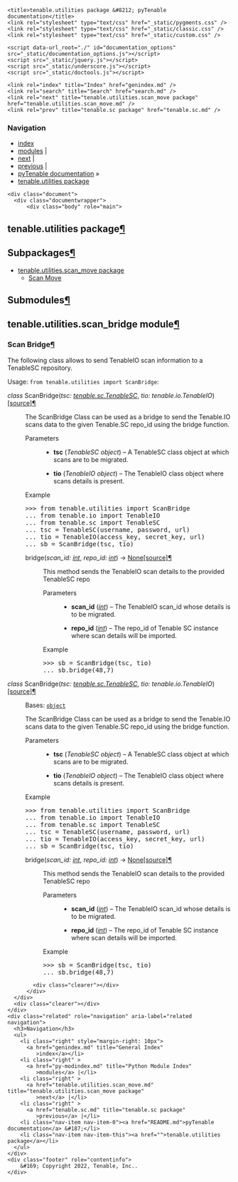 
<!DOCTYPE html>

<html lang="en">
  <head>
    <meta charset="utf-8" />
    <meta name="viewport" content="width=device-width, initial-scale=1.0" /><meta name="generator" content="Docutils 0.17.1: http://docutils.sourceforge.net/" />

    <title>tenable.utilities package &#8212; pyTenable  documentation</title>
    <link rel="stylesheet" type="text/css" href="_static/pygments.css" />
    <link rel="stylesheet" type="text/css" href="_static/classic.css" />
    <link rel="stylesheet" type="text/css" href="_static/custom.css" />
    
    <script data-url_root="./" id="documentation_options" src="_static/documentation_options.js"></script>
    <script src="_static/jquery.js"></script>
    <script src="_static/underscore.js"></script>
    <script src="_static/doctools.js"></script>
    
    <link rel="index" title="Index" href="genindex.md" />
    <link rel="search" title="Search" href="search.md" />
    <link rel="next" title="tenable.utilities.scan_move package" href="tenable.utilities.scan_move.md" />
    <link rel="prev" title="tenable.sc package" href="tenable.sc.md" /> 
  </head><body>
    <div class="related" role="navigation" aria-label="related navigation">
      <h3>Navigation</h3>
      <ul>
        <li class="right" style="margin-right: 10px">
          <a href="genindex.md" title="General Index"
             accesskey="I">index</a></li>
        <li class="right" >
          <a href="py-modindex.md" title="Python Module Index"
             >modules</a> |</li>
        <li class="right" >
          <a href="tenable.utilities.scan_move.md" title="tenable.utilities.scan_move package"
             accesskey="N">next</a> |</li>
        <li class="right" >
          <a href="tenable.sc.md" title="tenable.sc package"
             accesskey="P">previous</a> |</li>
        <li class="nav-item nav-item-0"><a href="README.md">pyTenable  documentation</a> &#187;</li>
        <li class="nav-item nav-item-this"><a href="">tenable.utilities package</a></li> 
      </ul>
    </div>  

    <div class="document">
      <div class="documentwrapper">
          <div class="body" role="main">
            
  <section id="module-tenable.utilities">
<span id="tenable-utilities-package"></span><h1>tenable.utilities package<a class="headerlink" href="#module-tenable.utilities" title="Permalink to this headline">¶</a></h1>
<section id="subpackages">
<h2>Subpackages<a class="headerlink" href="#subpackages" title="Permalink to this headline">¶</a></h2>
<div class="toctree-wrapper compound">
<ul>
<li class="toctree-l1"><a class="reference internal" href="tenable.utilities.scan_move.md">tenable.utilities.scan_move package</a><ul>
<li class="toctree-l2"><a class="reference internal" href="tenable.utilities.scan_move.md#scan-move">Scan Move</a></li>
</ul>
</li>
</ul>
</div>
</section>
<section id="submodules">
<h2>Submodules<a class="headerlink" href="#submodules" title="Permalink to this headline">¶</a></h2>
</section>
<section id="module-tenable.utilities.scan_bridge">
<span id="tenable-utilities-scan-bridge-module"></span><h2>tenable.utilities.scan_bridge module<a class="headerlink" href="#module-tenable.utilities.scan_bridge" title="Permalink to this headline">¶</a></h2>
<section id="scan-bridge">
<h3>Scan Bridge<a class="headerlink" href="#scan-bridge" title="Permalink to this headline">¶</a></h3>
<p>The following class allows to send TenableIO scan information
to a TenableSC repository.</p>
<p>Usage: <code class="docutils literal notranslate"><span class="pre">from</span> <span class="pre">tenable.utilities</span> <span class="pre">import</span> <span class="pre">ScanBridge</span></code>:</p>
<dl class="py class hide-signature">
<dt class="sig sig-object py" id="tenable.utilities.scan_bridge.ScanBridge">
<em class="property"><span class="pre">class</span><span class="w"> </span></em><span class="sig-name descname"><span class="pre">ScanBridge</span></span><span class="sig-paren">(</span><em class="sig-param"><span class="n"><span class="pre">tsc</span></span><span class="p"><span class="pre">:</span></span><span class="w"> </span><span class="n"><a class="reference internal" href="tenable.sc.md#id0" title="tenable.sc.TenableSC"><span class="pre">tenable.sc.TenableSC</span></a></span></em>, <em class="sig-param"><span class="n"><span class="pre">tio</span></span><span class="p"><span class="pre">:</span></span><span class="w"> </span><span class="n"><span class="pre">tenable.io.TenableIO</span></span></em><span class="sig-paren">)</span><a class="reference internal" href="_modules/tenable/utilities/scan_bridge.md#ScanBridge"><span class="viewcode-link"><span class="pre">[source]</span></span></a><a class="headerlink" href="#tenable.utilities.scan_bridge.ScanBridge" title="Permalink to this definition">¶</a></dt>
<dd><p>The ScanBridge Class can be used as a bridge to send the Tenable.IO scans
data to the given Tenable.SC repo_id using the bridge function.</p>
<dl class="field-list simple">
<dt class="field-odd">Parameters</dt>
<dd class="field-odd"><ul class="simple">
<li><p><strong>tsc</strong> (<em>TenableSC object</em>) – A TenableSC class object at which scans are to be migrated.</p></li>
<li><p><strong>tio</strong> (<em>TenableIO object</em>) – The TenableIO class object where scans details is present.</p></li>
</ul>
</dd>
</dl>
<p class="rubric">Example</p>
<div class="doctest highlight-default notranslate"><div class="highlight"><pre><span></span><span class="gp">&gt;&gt;&gt; </span><span class="kn">from</span> <span class="nn">tenable.utilities</span> <span class="kn">import</span> <span class="n">ScanBridge</span>
<span class="gp">... </span><span class="kn">from</span> <span class="nn">tenable.io</span> <span class="kn">import</span> <span class="n">TenableIO</span>
<span class="gp">... </span><span class="kn">from</span> <span class="nn">tenable.sc</span> <span class="kn">import</span> <span class="n">TenableSC</span>
<span class="gp">... </span><span class="n">tsc</span> <span class="o">=</span> <span class="n">TenableSC</span><span class="p">(</span><span class="n">username</span><span class="p">,</span> <span class="n">password</span><span class="p">,</span> <span class="n">url</span><span class="p">)</span>
<span class="gp">... </span><span class="n">tio</span> <span class="o">=</span> <span class="n">TenableIO</span><span class="p">(</span><span class="n">access_key</span><span class="p">,</span> <span class="n">secret_key</span><span class="p">,</span> <span class="n">url</span><span class="p">)</span>
<span class="gp">... </span><span class="n">sb</span> <span class="o">=</span> <span class="n">ScanBridge</span><span class="p">(</span><span class="n">tsc</span><span class="p">,</span> <span class="n">tio</span><span class="p">)</span>
</pre></div>
</div>
<dl class="py method">
<dt class="sig sig-object py" id="tenable.utilities.scan_bridge.ScanBridge.bridge">
<span class="sig-name descname"><span class="pre">bridge</span></span><span class="sig-paren">(</span><em class="sig-param"><span class="n"><span class="pre">scan_id</span></span><span class="p"><span class="pre">:</span></span><span class="w"> </span><span class="n"><a class="reference external" href="https://docs.python.org/3/library/functions.html#int" title="(in Python v3.10)"><span class="pre">int</span></a></span></em>, <em class="sig-param"><span class="n"><span class="pre">repo_id</span></span><span class="p"><span class="pre">:</span></span><span class="w"> </span><span class="n"><a class="reference external" href="https://docs.python.org/3/library/functions.html#int" title="(in Python v3.10)"><span class="pre">int</span></a></span></em><span class="sig-paren">)</span> <span class="sig-return"><span class="sig-return-icon">&#x2192;</span> <span class="sig-return-typehint"><a class="reference external" href="https://docs.python.org/3/library/constants.html#None" title="(in Python v3.10)"><span class="pre">None</span></a></span></span><a class="reference internal" href="_modules/tenable/utilities/scan_bridge.md#ScanBridge.bridge"><span class="viewcode-link"><span class="pre">[source]</span></span></a><a class="headerlink" href="#tenable.utilities.scan_bridge.ScanBridge.bridge" title="Permalink to this definition">¶</a></dt>
<dd><p>This method sends the TenableIO scan details to the provided TenableSC repo</p>
<dl class="field-list simple">
<dt class="field-odd">Parameters</dt>
<dd class="field-odd"><ul class="simple">
<li><p><strong>scan_id</strong> (<a class="reference external" href="https://docs.python.org/3/library/functions.html#int" title="(in Python v3.10)"><em>int</em></a>) – The TenableIO scan_id whose details is to be migrated.</p></li>
<li><p><strong>repo_id</strong> (<a class="reference external" href="https://docs.python.org/3/library/functions.html#int" title="(in Python v3.10)"><em>int</em></a>) – The repo_id of Tenable SC instance where scan details
will be imported.</p></li>
</ul>
</dd>
</dl>
<p class="rubric">Example</p>
<div class="doctest highlight-default notranslate"><div class="highlight"><pre><span></span><span class="gp">&gt;&gt;&gt; </span><span class="n">sb</span> <span class="o">=</span> <span class="n">ScanBridge</span><span class="p">(</span><span class="n">tsc</span><span class="p">,</span> <span class="n">tio</span><span class="p">)</span>
<span class="gp">... </span><span class="n">sb</span><span class="o">.</span><span class="n">bridge</span><span class="p">(</span><span class="mi">48</span><span class="p">,</span><span class="mi">7</span><span class="p">)</span>
</pre></div>
</div>
</dd></dl>

</dd></dl>

<dl class="py class">
<dt class="sig sig-object py" id="id0">
<em class="property"><span class="pre">class</span><span class="w"> </span></em><span class="sig-name descname"><span class="pre">ScanBridge</span></span><span class="sig-paren">(</span><em class="sig-param"><span class="n"><span class="pre">tsc</span></span><span class="p"><span class="pre">:</span></span><span class="w"> </span><span class="n"><a class="reference internal" href="tenable.sc.md#id0" title="tenable.sc.TenableSC"><span class="pre">tenable.sc.TenableSC</span></a></span></em>, <em class="sig-param"><span class="n"><span class="pre">tio</span></span><span class="p"><span class="pre">:</span></span><span class="w"> </span><span class="n"><span class="pre">tenable.io.TenableIO</span></span></em><span class="sig-paren">)</span><a class="reference internal" href="_modules/tenable/utilities/scan_bridge.md#ScanBridge"><span class="viewcode-link"><span class="pre">[source]</span></span></a><a class="headerlink" href="#id0" title="Permalink to this definition">¶</a></dt>
<dd><p>Bases: <a class="reference external" href="https://docs.python.org/3/library/functions.html#object" title="(in Python v3.10)"><code class="xref py py-class docutils literal notranslate"><span class="pre">object</span></code></a></p>
<p>The ScanBridge Class can be used as a bridge to send the Tenable.IO scans
data to the given Tenable.SC repo_id using the bridge function.</p>
<dl class="field-list simple">
<dt class="field-odd">Parameters</dt>
<dd class="field-odd"><ul class="simple">
<li><p><strong>tsc</strong> (<em>TenableSC object</em>) – A TenableSC class object at which scans are to be migrated.</p></li>
<li><p><strong>tio</strong> (<em>TenableIO object</em>) – The TenableIO class object where scans details is present.</p></li>
</ul>
</dd>
</dl>
<p class="rubric">Example</p>
<div class="doctest highlight-default notranslate"><div class="highlight"><pre><span></span><span class="gp">&gt;&gt;&gt; </span><span class="kn">from</span> <span class="nn">tenable.utilities</span> <span class="kn">import</span> <span class="n">ScanBridge</span>
<span class="gp">... </span><span class="kn">from</span> <span class="nn">tenable.io</span> <span class="kn">import</span> <span class="n">TenableIO</span>
<span class="gp">... </span><span class="kn">from</span> <span class="nn">tenable.sc</span> <span class="kn">import</span> <span class="n">TenableSC</span>
<span class="gp">... </span><span class="n">tsc</span> <span class="o">=</span> <span class="n">TenableSC</span><span class="p">(</span><span class="n">username</span><span class="p">,</span> <span class="n">password</span><span class="p">,</span> <span class="n">url</span><span class="p">)</span>
<span class="gp">... </span><span class="n">tio</span> <span class="o">=</span> <span class="n">TenableIO</span><span class="p">(</span><span class="n">access_key</span><span class="p">,</span> <span class="n">secret_key</span><span class="p">,</span> <span class="n">url</span><span class="p">)</span>
<span class="gp">... </span><span class="n">sb</span> <span class="o">=</span> <span class="n">ScanBridge</span><span class="p">(</span><span class="n">tsc</span><span class="p">,</span> <span class="n">tio</span><span class="p">)</span>
</pre></div>
</div>
<dl class="py method">
<dt class="sig sig-object py" id="id1">
<span class="sig-name descname"><span class="pre">bridge</span></span><span class="sig-paren">(</span><em class="sig-param"><span class="n"><span class="pre">scan_id</span></span><span class="p"><span class="pre">:</span></span><span class="w"> </span><span class="n"><a class="reference external" href="https://docs.python.org/3/library/functions.html#int" title="(in Python v3.10)"><span class="pre">int</span></a></span></em>, <em class="sig-param"><span class="n"><span class="pre">repo_id</span></span><span class="p"><span class="pre">:</span></span><span class="w"> </span><span class="n"><a class="reference external" href="https://docs.python.org/3/library/functions.html#int" title="(in Python v3.10)"><span class="pre">int</span></a></span></em><span class="sig-paren">)</span> <span class="sig-return"><span class="sig-return-icon">&#x2192;</span> <span class="sig-return-typehint"><a class="reference external" href="https://docs.python.org/3/library/constants.html#None" title="(in Python v3.10)"><span class="pre">None</span></a></span></span><a class="reference internal" href="_modules/tenable/utilities/scan_bridge.md#ScanBridge.bridge"><span class="viewcode-link"><span class="pre">[source]</span></span></a><a class="headerlink" href="#id1" title="Permalink to this definition">¶</a></dt>
<dd><p>This method sends the TenableIO scan details to the provided TenableSC repo</p>
<dl class="field-list simple">
<dt class="field-odd">Parameters</dt>
<dd class="field-odd"><ul class="simple">
<li><p><strong>scan_id</strong> (<a class="reference external" href="https://docs.python.org/3/library/functions.html#int" title="(in Python v3.10)"><em>int</em></a>) – The TenableIO scan_id whose details is to be migrated.</p></li>
<li><p><strong>repo_id</strong> (<a class="reference external" href="https://docs.python.org/3/library/functions.html#int" title="(in Python v3.10)"><em>int</em></a>) – The repo_id of Tenable SC instance where scan details
will be imported.</p></li>
</ul>
</dd>
</dl>
<p class="rubric">Example</p>
<div class="doctest highlight-default notranslate"><div class="highlight"><pre><span></span><span class="gp">&gt;&gt;&gt; </span><span class="n">sb</span> <span class="o">=</span> <span class="n">ScanBridge</span><span class="p">(</span><span class="n">tsc</span><span class="p">,</span> <span class="n">tio</span><span class="p">)</span>
<span class="gp">... </span><span class="n">sb</span><span class="o">.</span><span class="n">bridge</span><span class="p">(</span><span class="mi">48</span><span class="p">,</span><span class="mi">7</span><span class="p">)</span>
</pre></div>
</div>
</dd></dl>

</dd></dl>

</section>
</section>
</section>


            <div class="clearer"></div>
          </div>
      </div>
      <div class="clearer"></div>
    </div>
    <div class="related" role="navigation" aria-label="related navigation">
      <h3>Navigation</h3>
      <ul>
        <li class="right" style="margin-right: 10px">
          <a href="genindex.md" title="General Index"
             >index</a></li>
        <li class="right" >
          <a href="py-modindex.md" title="Python Module Index"
             >modules</a> |</li>
        <li class="right" >
          <a href="tenable.utilities.scan_move.md" title="tenable.utilities.scan_move package"
             >next</a> |</li>
        <li class="right" >
          <a href="tenable.sc.md" title="tenable.sc package"
             >previous</a> |</li>
        <li class="nav-item nav-item-0"><a href="README.md">pyTenable  documentation</a> &#187;</li>
        <li class="nav-item nav-item-this"><a href="">tenable.utilities package</a></li> 
      </ul>
    </div>
    <div class="footer" role="contentinfo">
        &#169; Copyright 2022, Tenable, Inc..
    </div>
  </body>
</html>